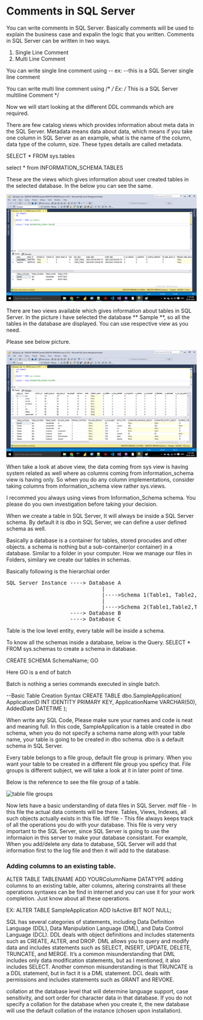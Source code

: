 # Comments in SQL Server
  You can write comments in SQL Server. Basically comments will be used to explain the business case and expalin the logic that you written.
  Comments in SQL Server can be written in two ways.
  1. Single Line Comment
  2. Multi Line Comment

You can write single line comment using --
ex: --this is a SQL Server single line comment

You can write multi line comment using /*  */
Ex: /* This is a SQL Server multiline Comment */

Now we will start looking at the different DDL commands which are required.

There are few catalog views which provides information about meta data in the SQL Server. Metadata means data about data, which means if you take one column in SQL Server as an example, what is the name of the column, data type of the column, size. These types details are called metadata.

SELECT * FROM sys.tables

select * from INFORMATION_SCHEMA.TABLES

These are the views which gives information about user created tables in the selected database. In the below you can see the same.

![User Tables in a data](https://github.com/bodempudi/CodeSnippets/blob/master/images/SQLServer/User%20tables.png)

There are two views available which gives information about tables in SQL Server. In the picture i have selected the database ** Sample **, so all the tables
in the database are displayed. You can use respective view as you need.

Please see below picture.

![All Columns View](https://github.com/bodempudi/CodeSnippets/blob/master/images/SQLServer/Columns.png)

When take a look at above view, the data coming from sys view is having system related as well where as columns coming from information_schema view is having only. So when you do any column implementations, consider taking columns from information_schema view rather sys.views.

I recommed you always using views from Information_Schema schema. You please do you own investigation before taking your decision.

When we create a table in SQL Server, It will always be inside a SQL Server schema. By default it is dbo in SQL Server, we can define a user defined
schema as well.

Basically a database is a container for tables, stored procudes and other objects. a schema is nothing but a sub-container(or container) in a database. Similar to a folder in your computer. How we manage our files in Folders, similary we create our tables 
in schemas.

Basically following is the hierarchial order
<pre>
SQL Server Instance ----> Database A
                              |
                              |---->Schema 1(Table1, Table2, Table3)
                              |
                              |---->Schema 2(Table1,Table2,Table3)
                    ----> Database B
                    ----> Database C
</pre>
Table is the low level entity, every table will be inside a schema.

To know all the schemas inside a database, below is the Query.
SELECT * FROM sys.schemas
to create a schema in database.


CREATE SCHEMA SchemaName;
GO

 Here GO is a end of batch

 Batch is nothing a series commands executed in single batch.

--Basic Table Creation Syntax
CREATE TABLE dbo.SampleApplication(
ApplicationID INT IDENTITY PRIMARY KEY,
ApplicationName VARCHAR(50),
AddedDate DATETIME
);

When write any SQL Code, Please make sure your names and code is neat and meaning full.
In this code, SampleApplication is a table created in dbo schema, when you do not specify a schema name along with your table name, your table is going
to be created in dbo schema. dbo is a default schema in SQL Server. 

Every table belongs to a file group, default file group is primary. When you want your table to be created in a different file group you speficy that. File groups is different subject, we will take a look at it in later point of time.

Below is the reference to see the file group of a table.

![table file groups](https://github.com/bodempudi/CodeSnippets/assets/2835142/c7004650-96de-4e78-88e3-6b4f76aaec21)

Now lets have a basic understanding of data files in SQL Server.
mdf file - In this file the actual data contents will be there. Tables, Views, Indexes, all such objects actually exists in this file.
ldf file - This file always keeps track of all the operations you do with your database. This file is very very important to the SQL Server, since SQL Server is going to use the informaion in this server
to make your database consistant. For example, When you add/delete any data to database, SQL Server will add that information first to the log file and then it will add to the database.

### Adding columns to an existing table.
ALTER TABLE TABLENAME ADD YOURColumnName DATATYPE
adding columns to an existing table, alter columns, altering constraints all these operations syntaxes can be find in internet and you can use it for your work completion. Just know about all these operations.


EX: ALTER TABLE SampleApplication ADD IsActive BIT NOT NULL;

SQL has several categories of statements, including Data Definition Language (DDL), Data Manipulation Language (DML), and Data Control Language (DCL). 
DDL deals with object definitions and includes statements such as CREATE, ALTER, and DROP. 
DML allows you to query and modify data and includes statements such as SELECT, INSERT, UPDATE, DELETE, TRUNCATE, and MERGE. 
It’s a common misunderstanding that DML includes only data modification statements, but as I mentioned, it also includes SELECT. 
Another common misunderstanding is that TRUNCATE is a DDL statement, but in fact it is a DML statement. 
DCL deals with permissions and includes statements such as GRANT and REVOKE.

 collation at the database level that will determine language support, case sensitivity, and sort order for character data in that database. If you do not specify a collation for the database when you create it, the new database will use the default collation of the instance (chosen upon installation). 
